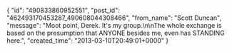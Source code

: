  {
   "id": "490833860952551",
   "post_id": "462493170453287_490608044308466",
   "from_name": "Scott Duncan",
   "message": "Moot point, Derek. It's my group.\n\nThe whole exchange is based on the presumption that ANYONE besides me, even has STANDING here.",
   "created_time": "2013-03-10T20:49:01+0000"
 }
